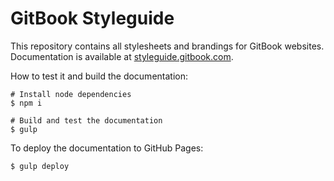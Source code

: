 # GitBook Styleguide

This repository contains all stylesheets and brandings for GitBook websites. Documentation is available at [styleguide.gitbook.com](http://styleguide.gitbook.com).

How to test it and build the documentation:

```
# Install node dependencies
$ npm i

# Build and test the documentation
$ gulp
```

To deploy the documentation to GitHub Pages:

```
$ gulp deploy
```


